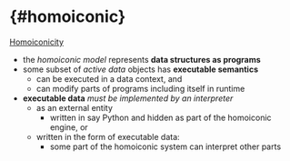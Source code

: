 # {#homoiconic}

[Homoiconicity](http://en.wikipedia.org/wiki/Homoiconicity)

* the *homoiconic model* represents **data structures as programs**
* some subset of *active data* objects has **executable semantics**
  * can be executed in a data context, and
  * can modify parts of programs including itself in runtime
* **executable data** *must be implemented by an interpreter*
  * as an external entity
    * written in say Python and hidden as part of the homoiconic engine, or
  * written in the form of executable data:
    * some part of the homoiconic system can interpret other parts
